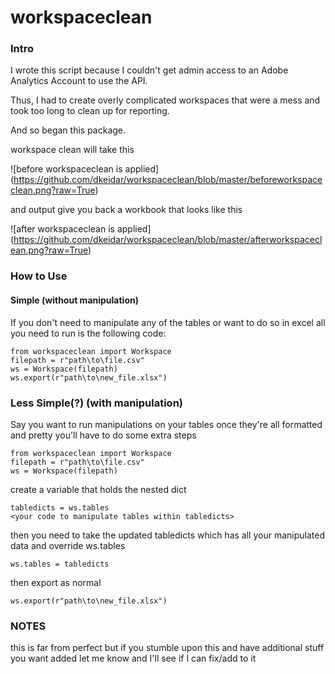 # workspaceclean

### Intro
I wrote this script because I couldn't get admin access to an Adobe Analytics Account to use the API.

Thus, I had to create overly complicated workspaces that were a mess and took too long to clean up for reporting.

And so began this package.

workspace clean will take this 

![before workspaceclean is applied] (https://github.com/dkeidar/workspaceclean/blob/master/beforeworkspaceclean.png?raw=True)

and output give you back a workbook that looks like this

![after workspaceclean is applied] (https://github.com/dkeidar/workspaceclean/blob/master/afterworkspaceclean.png?raw=True)

### How to Use
#### Simple (without manipulation)
If you don't need to manipulate any of the tables or want to do so in excel all you need to run is the following code:

```
from workspaceclean import Workspace
filepath = r"path\to\file.csv"
ws = Workspace(filepath)
ws.export(r"path\to\new_file.xlsx")
```

### Less Simple(?) (with manipulation)
Say you want to run manipulations on your tables once they're all formatted and pretty you'll have to do some extra steps

```
from workspaceclean import Workspace
filepath = r"path\to\file.csv"
ws = Workspace(filepath)
```
create a variable that holds the nested dict
```
tabledicts = ws.tables
<your code to manipulate tables within tabledicts>
```

then you need to take the updated tabledicts which has all your manipulated data and override ws.tables
```
ws.tables = tabledicts
```
then export as normal
```
ws.export(r"path\to\new_file.xlsx")
```

### NOTES
this is far from perfect but if you stumble upon this and have additional stuff you want added let me know and I'll see if I can fix/add to it
